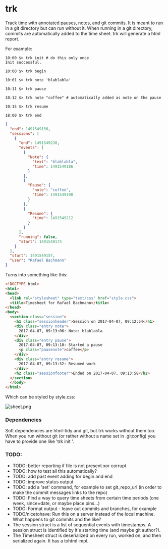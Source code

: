 # trk
Track time with annotated pauses, notes, and git commits. It is meant to run in a git directory but can run without it. When running in a git directory, commits are automatically added to the time sheet. trk will generate a html report.

For example:

```
10:00 $> trk init # do this only once
Init successful.

10:00 $> trk begin

10:01 $> trk note 'blablabla'

10:11 $> trk pause

10:12 $> trk note "coffee" # automatically added as note on the pause

10:15 $> trk resume

18:00 $> trk end

```

```json
{
  "end": 1491549156,
  "sessions": [
    {
      "end": 1491549238,
      "events": [
        {
          "Note": {
            "text": "blablabla",
            "time": 1491549186
          }
        },
        {
          "Pause": {
            "note": "coffee",
            "time": 1491549190
          }
        },
        {
          "Resume": {
            "time": 1491549212
          }
        }
      ],
      "running": false,
      "start": 1491549174
    }
  ],
  "start": 1491549157,
  "user": "Rafael Bachmann"
}
```

Turns into something like this:

```html
<!DOCTYPE html>
<html>
<head>
  <link rel="stylesheet" type="text/css" href="style.css">
  <title>Timesheet for Rafael Bachmann</title>
</head>
<body>
  <section class="session">
    <h1 class="sessionheader">Session on 2017-04-07, 09:12:54</h1>
    <div class="entry note">
      2017-04-07, 09:13:06: Note: blablabla
    </div>
    <div class="entry pause">
      2017-04-07, 09:13:10: Started a pause
      <p class="pausenote">coffee</p>
    </div>
    <div class="entry resume">
      2017-04-07, 09:13:32: Resumed work
    </div>
    <h2 class="sessionfooter">Ended on 2017-04-07, 09:13:58</h2>
  </section>
  </body>
</html>
```

Which can be styled by style.css:

![sheet.png](https://github.com/medium-endian/trk/blob/master/sheet.png)

### Dependencies

Soft dependencies are html-tidy and git, but trk works without them too. When you run without git (or rather without a name set in .gitconfig) you have to provide one like 'trk init <name>'.

### TODO:
* TODO: better reporting if file is not present xor corrupt
* TODO: how to test all this automatically?
* TODO: add past event adding for begin and end
* TODO: improve status output
* TODO: add a 'set' command, for example to set git_repo_url (in order to make the commit messages links to the repo)
* TODO: Find a way to query time sheets from certain time periods (one week, since=date, or maybe place pins...)
* TODO: Format output - leave out commits and branches, for example
* TODO/nicetohave: Run this on a server instead of the local machine. What happens to git commits and the like?
* The session struct is a list of sequential events with timestamps. A session struct is identified by it's starting time (and maybe git author?).
* The Timesheet struct is deserialized on every run, worked on, and then serialized again. It has a tohtml impl.
